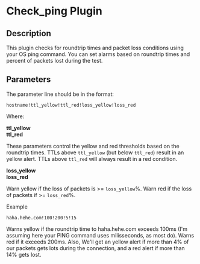 # Check_ping Plugin

## Description

This plugin checks for roundtrip times and packet loss conditions using your OS
ping command. You can set alarms based on roundtrip times and percent of
packets lost during the test.

## Parameters

The parameter line should be in the format:

```
hostname!ttl_yellow!ttl_red!loss_yellow!loss_red
```

Where:

**ttl_yellow**<br>
**ttl_red**<br>

   These parameters control the yellow and red thresholds based on the
   roundtrip times. TTLs above `ttl_yellow` (but below `ttl_red`) result in an
   yellow alert.  TTLs above `ttl_red` will always result in a red condition.

**loss_yellow**<br>
**loss_red**<br>

   Warn yellow if the loss of packets is >= `loss_yellow`%. Warn red if the loss
   of packets if >= `loss_red`%.

Example

```
haha.hehe.com!100!200!5!15
```

Warns yellow if the roundtrip time to haha.hehe.com exceeds 100ms (I'm assuming
here your PING command uses milisseconds, as most do). Warns red if it exceeds
200ms. Also, We'll get an yellow alert if more than 4% of our packets gets lots
during the connection, and a red alert if more than 14% gets lost.
